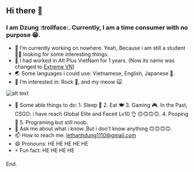 ## Hi there 👋

<!--
**DungltAPV/DungltAPV** is a ✨ _special_ ✨ repository because its `README.md` (this file) appears on your GitHub profile. -->

### I am Dzung :trollface:. Currently, I am a time consumer with no purpose :grin:.

- 🔭 I’m currently working on nowhere. Yeah, Because i am still a student :man_student: looking for some interesting things.
- :clown_face: I had worked in Alt Plus VietNam for 1 years. (Now its name was changed to [Extreme VN](https://extremevn.com.vn/))
- :earth_asia: Some languages i could use: Vietnamese, English, Japanese :japan:. 
- 👯 I’m interested in: Rock :guitar:, and my meow 🙀.

![alt text](https://scontent.xx.fbcdn.net/v/t1.15752-0/p280x280/106995190_2644868888947790_3845021390375813640_n.jpg?_nc_cat=103&_nc_sid=b96e70&_nc_ohc=IJFveeLrS-MAX8Xbgqi&_nc_ad=z-m&_nc_cid=0&_nc_ht=scontent.xx&_nc_tp=6&oh=e09bc0daebac539997ef60d31798dacc&oe=5F2ED9C2 "My U")

- 🤔 Some able things to do:
      1. Sleep 🛌
      2. Eat 🍽️
      3. Gaming 🎮. In the Past, CSGO: i have reach Global Elite and Faceit Lv10 :ok_hand: 🙃🙃🙃🙃.
      4. Pooping 💩
      5. Programing but still noob.
- 💬 Ask me about what i know. But i don't know anything 🙃🙃🙃🙃.
- 📫 How to reach me: lethanhdung1110@gmail.com
- 😄 Pronouns: HE HE HE HE HE
- ⚡ Fun fact: HE HE HE HE

End.
